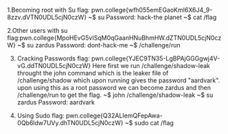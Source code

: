 
1.Becoming root with Su
flag: pwn.college{wfh055emEGaoKmI6X6J4_9-8zzv.dVTN0UDL5cjN0czW}
~$ su 
Password: hack-the planet
~$ cat /flag


2.Other users with su
flag:pwn.college{MpoHEvG5vISqM0qGaanHNuBhmHW.dZTN0UDL5cjN0czW}
~$ su zardus
Password: dont-hack-me
~$ /challenge/run


3. Cracking Passwords
   flag: pwn.college{YJEC9TN35-LgBPAjGGGgwj4V-vG.ddTN0UDL5cjN0czW}
   Here first we run /challenge/shadow-leak throught the john command which is the leaker file of /challenge/shadow which upon running gives the password "aardvark".
   upon using this as a root password we can become zardus and then /challenge/run to get the flag.
   ~$ john /challenge/shadow-leak
   ~$ su zardus
    Password: aardvark

4. Using Sudo
   flag: pwn.college{Q32ALIemQFepAwa-0Qb6ldw7UVy.dhTN0UDL5cjN0czW}
   ~$ sudo cat /flag
   
